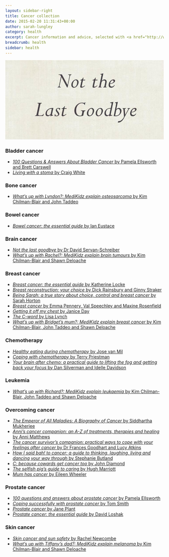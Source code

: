 ```yaml
---
layout: sidebar-right
title: Cancer collection
date: 2015-02-20 11:31:43+00:00
author: sarah-lungley
category: health
excerpt: Cancer information and advice, selected with <a href="http://www.macmillan.org.uk/Home.aspx">Macmillan</a>.
breadcrumb: health
sidebar: health
---
```

![Not the last goodbye by Dr David Servan-Schreiber](/images/featured/featured-not-the-last-goodbye.jpg)

### Bladder cancer

  * [<cite>100 Questions & Answers About Bladder Cancer</cite> by Pamela Ellsworth and Brett Carswell](http://suffolk.spydus.co.uk/cgi-bin/spydus.exe/ENQ/OPAC/BIBENQ/6955043?QRY=CTIBIB%3C%20IRN(1065387)&QRYTEXT=100%20questions%20%26%20answers%20about%20bladder%20cancer)
  * [<cite>Living with a stoma</cite> by Craig White](http://suffolk.spydus.co.uk/cgi-bin/spydus.exe/ENQ/OPAC/BIBENQ/6932146?QRY=CTIBIB%3C%20IRN(17404590)&QRYTEXT=Living%20with%20a%20Stoma%20%5Bpaperback%5D)

### Bone cancer

  * [<cite>What&#8217;s up with Lyndon?: MediKidz explain osteosarcoma</cite> by Kim Chilman-Blair and John Taddeo](http://suffolk.spydus.co.uk/cgi-bin/spydus.exe/ENQ/OPAC/BIBENQ/6935549?QRY=CTIBIB%3C%20IRN(9801561)&QRYTEXT=What%27s%20up%20with%20Lyndon%3F%20%3A%20MediKidz%20explain%20osteosarcoma)

### Bowel cancer

  * [<cite>Bowel cancer: the essential guide</cite> by Ian Eustace](http://suffolk.spydus.co.uk/cgi-bin/spydus.exe/ENQ/OPAC/BIBENQ/6933081?QRY=CTIBIB%3C%20IRN(1262394)&QRYTEXT=Bowel%20cancer%20%3A%20the%20essential%20guide)

### Brain cancer

  * [<cite>Not the last goodbye</cite> by Dr David Servan-Schreiber](http://suffolk.spydus.co.uk/cgi-bin/spydus.exe/ENQ/OPAC/BIBENQ/6921598?QRY=CTIBIB%3C%20IRN(698090)&QRYTEXT=Not%20the%20last%20goodbye)
  * [<cite>What&#8217;s up with Rachel?: MediKidz explain brain tumours</cite> by Kim Chilman-Blair and Shawn Deloache](http://suffolk.spydus.co.uk/cgi-bin/spydus.exe/ENQ/OPAC/BIBENQ/6936796?QRY=CTIBIB%3C%20IRN(1027269)&QRYTEXT=What%27s%20up%20with%20Rachel%3F%20%3A%20MediKidz%20explain%20brain%20tumours)

### Breast cancer

  * [<cite>Breast cancer: the essential guide</cite> by Katherine Locke](http://suffolk.spydus.co.uk/cgi-bin/spydus.exe/ENQ/OPAC/BIBENQ/6923860?QRY=CTIBIB%3C%20IRN(1262179)&QRYTEXT=Breast%20cancer%20%3A%20the%20essential%20guide)
  * [<cite>Breast reconstruction: your choice</cite> by Dick Rainsbury and Ginny Straker](http://suffolk.spydus.co.uk/cgi-bin/spydus.exe/ENQ/OPAC/BIBENQ/6924939?QRY=CTIBIB%3C%20IRN(1151100)&QRYTEXT=Breast%20reconstruction%20%3A%20your%20choice)
  * [<cite>Being Sarah: a true story about choice, control and breast cancer</cite> by Sarah Horton](http://suffolk.spydus.co.uk/cgi-bin/spydus.exe/ENQ/OPAC/BIBENQ/6926753?QRY=CTIBIB%3C%20IRN(1352351)&QRYTEXT=Being%20Sarah%20%3A%20a%20true%20story%20about%20choice%2C%20control%20and%20breast%20cancer)
  * [<cite>Breast cancer</cite> by Emma Pennery, Val Speechley and Maxine Rosenfield](http://suffolk.spydus.co.uk/cgi-bin/spydus.exe/ENQ/OPAC/BIBENQ/6964384?QRY=CTIBIB%3C%20IRN(218400)&QRYTEXT=Breast%20cancer)
  * [<cite>Getting it off my chest</cite> by Janice Day](http://suffolk.spydus.co.uk/cgi-bin/spydus.exe/ENQ/OPAC/BIBENQ/6929574?QRY=CTIBIB%3C%20IRN(959286)&QRYTEXT=Getting%20it%20off%20my%20chest%20%3A%20how%20I%20lost%20my%20breast%20and%20found%20myself)
  * [<cite>The C-word</cite> by Lisa Lynch](http://suffolk.spydus.co.uk/cgi-bin/spydus.exe/ENQ/OPAC/BIBENQ/6927668?QRY=CTIBIB%3C%20IRN(603591)&QRYTEXT=The%20C-word)
  * [<cite>What&#8217;s up with Bridget&#8217;s mum?: MediKidz explain breast cancer</cite> by Kim Chilman-Blair, John Taddeo and Shawn Deloache](http://suffolk.spydus.co.uk/cgi-bin/spydus.exe/ENQ/OPAC/BIBENQ/6946981?QRY=CTIBIB%3C%20IRN(9801578)&QRYTEXT=What%27s%20up%20with%20Bridget%27s%20mum%3F%20%3A%20MediKidz%20explain%20breast%20cancer)

### Chemotherapy

  * [<cite>Healthy eating during chemotherapy</cite> by Jose van Mil](http://suffolk.spydus.co.uk/cgi-bin/spydus.exe/ENQ/OPAC/BIBENQ/6907111?QRY=CTIBIB%3C%20IRN(989470)&QRYTEXT=Healthy%20eating%20with%20chemotherapy)
  * [<cite>Coping with chemotherapy</cite> by Terry Priestman](http://suffolk.spydus.co.uk/cgi-bin/spydus.exe/ENQ/OPAC/BIBENQ/6911932?QRY=CTIBIB%3C%20IRN(940431)&QRYTEXT=Coping%20with%20chemotherapy)
  * [<cite>Your brain after chemo: a practical guide to lifting the fog and getting back your focus</cite> by Dan Silverman and Idelle Davidson](http://suffolk.spydus.co.uk/cgi-bin/spydus.exe/ENQ/OPAC/BIBENQ/6914050?QRY=CTIBIB%3C%20IRN(612563)&QRYTEXT=Your%20brain%20after%20chemo%20%3A%20a%20practical%20guide%20to%20lifting%20the%20fog%20and%20getting%20back%20your%20focus)

### Leukemia

  * [<cite>What&#8217;s up with Richard?: MediKidz explain leukaemia</cite> by Kim Chilman-Blair, John Taddeo and Shawn Deloache](http://suffolk.spydus.co.uk/cgi-bin/spydus.exe/ENQ/OPAC/BIBENQ/6946024?QRY=CTIBIB%3C%20IRN(9801595)&QRYTEXT=What%27s%20up%20with%20Richard%3F%20%3A%20MediKidz%20explain%20leukaemia)

### Overcoming cancer

  * [<cite>The Emperor of All Maladies: A Biography of Cancer</cite> by Siddhartha Mukherjee](http://suffolk.spydus.co.uk/cgi-bin/spydus.exe/ENQ/OPAC/BIBENQ/6965233?QRY=CTIBIB%3C%20IRN(220473)&QRYTEXT=The%20emperor%20of%20all%20maladies%20%3A%20a%20biography%20of%20cancer)
  * [<cite>Anni&#8217;s cancer companion: an A-Z of treatments, therapies and healing</cite> by Anni Matthews](http://suffolk.spydus.co.uk/cgi-bin/spydus.exe/ENQ/OPAC/BIBENQ/6919851?QRY=CTIBIB%3C%20IRN(1321063)&QRYTEXT=Anni%27s%20cancer%20companion%20%3A%20an%20A-Z%20of%20treatments%2C%20therapies%20and%20healing)
  * [<cite>The cancer survivor&#8217;s companion: practical ways to cope with your feelings after cancer</cite> by Dr Frances Goodhart and Lucy Atkins](http://suffolk.spydus.co.uk/cgi-bin/spydus.exe/ENQ/OPAC/BIBENQ/6919149?QRY=CTIBIB%3C%20IRN(363483)&QRYTEXT=The%20cancer%20survivor%27s%20companion%20%3A%20practical%20ways%20to%20cope%20with%20your%20feelings%20after%20cancer)
  * [<cite>How I said bah! to cancer: a guide to thinking, laughing, living and dancing your way through</cite> by Stephanie Butland](http://suffolk.spydus.co.uk/cgi-bin/spydus.exe/ENQ/OPAC/BIBENQ/6930611?QRY=CTIBIB%3C%20IRN(1361660)&QRYTEXT=How%20I%20said%20bah!%20to%20cancer%20%3A%20a%20guide%20to%20thinking%2C%20laughing%2C%20living%20and%20dancing%20your%20way%20through)
  * [<cite>C: because cowards get cancer too</cite> by John Diamond](http://suffolk.spydus.co.uk/cgi-bin/spydus.exe/ENQ/OPAC/BIBENQ/6954072?QRY=CTIBIB%3C%20IRN(473381)&QRYTEXT=C%20%3A%20because%20cowards%20get%20cancer%20too)
  * [<cite>The selfish pig&#8217;s guide to caring</cite> by Hugh Marriott](http://suffolk.spydus.co.uk/cgi-bin/spydus.exe/ENQ/OPAC/BIBENQ/6952696?QRY=CTIBIB%3C%20IRN(348833)&QRYTEXT=The%20selfish%20pig%27s%20guide%20to%20caring)
  * [<cite>Mum has cancer</cite> by Eileen Wheeler](http://suffolk.spydus.co.uk/cgi-bin/spydus.exe/ENQ/OPAC/BIBENQ/6950833?QRY=CTIBIB%3C%20IRN(17404595)&QRYTEXT=Mum%20has%20Cancer)

### Prostate cancer

  * [<cite>100 questions and answers about prostate cancer</cite> by Pamela Ellsworth](http://suffolk.spydus.co.uk/cgi-bin/spydus.exe/ENQ/OPAC/BIBENQ/6961912?QRY=CTIBIB%3C%20IRN(1065228)&QRYTEXT=100%20questions%20%26%20answers%20about%20prostate%20cancer)
  * [<cite>Coping successfully with prostate cancer</cite> by Tom Smith](http://suffolk.spydus.co.uk/cgi-bin/spydus.exe/ENQ/OPAC/BIBENQ/6960098?QRY=CTIBIB%3C%20IRN(940095)&QRYTEXT=Coping%20successfully%20with%20prostate%20cancer)
  * [<cite>Prostate cancer</cite> by Jane Plant](http://suffolk.spydus.co.uk/cgi-bin/spydus.exe/ENQ/OPAC/BIBENQ/6957981?QRY=CTIBIB%3C%20IRN(219438)&QRYTEXT=Prostate%20cancer)
  * [<cite>Prostate cancer: the essential guide</cite> by David Loshak](http://suffolk.spydus.co.uk/cgi-bin/spydus.exe/ENQ/OPAC/BIBENQ/6956888?QRY=CTIBIB%3C%20IRN(1262153)&QRYTEXT=Prostate%20cancer%20%3A%20the%20essential%20guide)

### Skin cancer

  * [<cite>Skin cancer and sun safety</cite> by Rachel Newcombe](http://suffolk.spydus.co.uk/cgi-bin/spydus.exe/ENQ/OPAC/BIBENQ/6953437?QRY=CTIBIB%3C%20IRN(17404594)&QRYTEXT=Skin%20cancer%20and%20sun%20safety)
  * [<cite>What&#8217;s up with Tiffany&#8217;s dad?: MediKidz explain melanoma</cite> by Kim Chilman-Blair and Shawn Deloache](http://suffolk.spydus.co.uk/cgi-bin/spydus.exe/ENQ/OPAC/BIBENQ/6934622?QRY=CTIBIB%3C%20IRN(1027317)&QRYTEXT=What%27s%20up%20with%20Tiffany%27s%20dad%3F%20%3A%20MediKidz%20explain%20melanoma)
